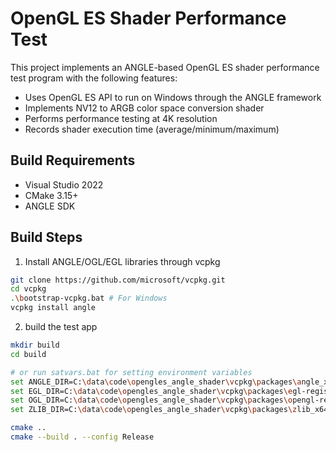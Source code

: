 # OpenGL ES Shader Performance Test

This project implements an ANGLE-based OpenGL ES shader performance test program with the following features:
- Uses OpenGL ES API to run on Windows through the ANGLE framework
- Implements NV12 to ARGB color space conversion shader
- Performs performance testing at 4K resolution
- Records shader execution time (average/minimum/maximum)

## Build Requirements
- Visual Studio 2022
- CMake 3.15+
- ANGLE SDK

## Build Steps
1. Install ANGLE/OGL/EGL libraries through vcpkg

```bash
git clone https://github.com/microsoft/vcpkg.git
cd vcpkg
.\bootstrap-vcpkg.bat # For Windows
vcpkg install angle
```

2. build the test app

```bash
mkdir build
cd build

# or run satvars.bat for setting environment variables
set ANGLE_DIR=C:\data\code\opengles_angle_shader\vcpkg\packages\angle_x64-windows
set EGL_DIR=C:\data\code\opengles_angle_shader\vcpkg\packages\egl-registry_x64-windows
set OGL_DIR=C:\data\code\opengles_angle_shader\vcpkg\packages\opengl-registry_x64-windows
set ZLIB_DIR=C:\data\code\opengles_angle_shader\vcpkg\packages\zlib_x64-windows

cmake ..
cmake --build . --config Release
```